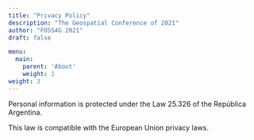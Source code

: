 ```yaml
---
title: "Privacy Policy"
description: "The Geospatial Conference of 2021"
author: "FOSS4G 2021"
draft: false

menu:
  main:
    parent: 'About'
    weight: 1
weight: 3
---
```


Personal information is protected under the Law 25.326 of the República Argentina.

This law is compatible with the European Union privacy laws.